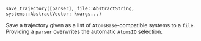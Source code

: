 ```
save_trajectory([parser], file::AbstractString, systems::AbstractVector; kwargs...)
```

Save a trajectory given as a list of `AtomsBase`-compatible systems to a `file`. Providing a `parser` overwrites the automatic `AtomsIO` selection.
